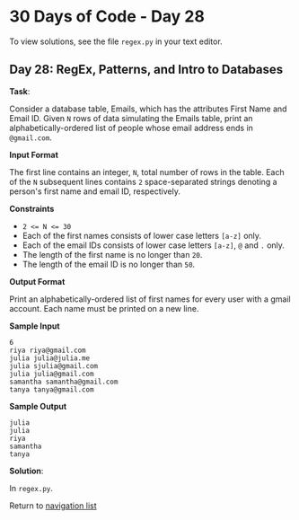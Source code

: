 # 30 Days of Code - Day 28

To view solutions, see the file `regex.py` in your text editor.

## Day 28: RegEx, Patterns, and Intro to Databases

**Task**:

Consider a database table, Emails, which has the attributes First Name and Email ID. Given `N` rows of data simulating
the Emails table, print an alphabetically-ordered list of people whose email address ends in `@gmail.com`.

**Input Format**

The first line contains an integer, `N`, total number of rows in the table.
Each of the `N` subsequent lines contains `2` space-separated strings denoting a person's first name and email ID,
respectively.

**Constraints**

* `2 <= N <= 30`
* Each of the first names consists of lower case letters `[a-z]` only.
* Each of the email IDs consists of lower case letters `[a-z]`, `@` and `.` only.
* The length of the first name is no longer than `20`.
* The length of the email ID is no longer than `50`.

**Output Format**

Print an alphabetically-ordered list of first names for every user with a gmail account. Each name must be printed 
on a new line.

**Sample Input**

```
6
riya riya@gmail.com
julia julia@julia.me
julia sjulia@gmail.com
julia julia@gmail.com
samantha samantha@gmail.com
tanya tanya@gmail.com
```

**Sample Output**

```
julia
julia
riya
samantha
tanya
```

**Solution**:

In `regex.py`.

Return to [navigation list](/README.md "navigation list")